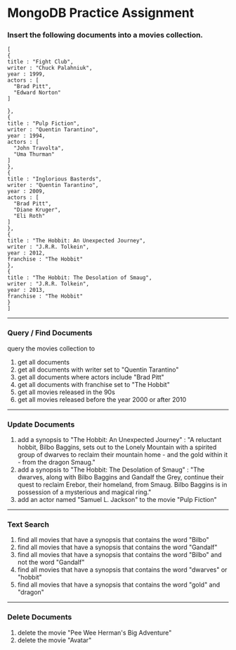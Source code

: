 # MongoDB Practice Assignment

### Insert the following documents into a movies collection.
```
[
{
title : "Fight Club",
writer : "Chuck Palahniuk",
year : 1999,
actors : [
  "Brad Pitt",
  "Edward Norton"
]

},
{
title : "Pulp Fiction",
writer : "Quentin Tarantino",
year : 1994,
actors : [
  "John Travolta",
  "Uma Thurman"
]
},
{
title : "Inglorious Basterds",
writer : "Quentin Tarantino",
year : 2009,
actors : [
  "Brad Pitt",
  "Diane Kruger",
  "Eli Roth"
]
},
{
title : "The Hobbit: An Unexpected Journey",
writer : "J.R.R. Tolkein",
year : 2012,
franchise : "The Hobbit"
},
{
title : "The Hobbit: The Desolation of Smaug",
writer : "J.R.R. Tolkein",
year : 2013,
franchise : "The Hobbit"
}
]

```

-----------------------------------------------------------------------

### Query / Find Documents
query the movies collection to

1) get all documents
2) get all documents with writer set to "Quentin Tarantino"
3) get all documents where actors include "Brad Pitt"
4) get all documents with franchise set to "The Hobbit"
5) get all movies released in the 90s
6) get all movies released before the year 2000 or after 2010

------------------------------------------------------------------------------

### Update Documents

1) add a synopsis to "The Hobbit: An Unexpected Journey" : "A reluctant hobbit, Bilbo Baggins, sets out to the Lonely Mountain with a spirited group of dwarves to reclaim their mountain home - and the gold within it - from the dragon Smaug."
2) add a synopsis to "The Hobbit: The Desolation of Smaug" : "The dwarves, along with Bilbo Baggins and Gandalf the Grey, continue their quest to reclaim Erebor, their homeland, from Smaug. Bilbo Baggins is in possession of a mysterious and magical ring."
3) add an actor named "Samuel L. Jackson" to the movie "Pulp Fiction"
---------------------------------------------------------------------------------
### Text Search

1) find all movies that have a synopsis that contains the word "Bilbo"
2) find all movies that have a synopsis that contains the word "Gandalf"
3) find all movies that have a synopsis that contains the word "Bilbo" and not the word "Gandalf"
4) find all movies that have a synopsis that contains the word "dwarves" or "hobbit"
5) find all movies that have a synopsis that contains the word "gold" and "dragon"
-----------------------------------------------------------------------
### Delete Documents

1) delete the movie "Pee Wee Herman's Big Adventure"
2) delete the movie "Avatar"